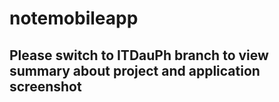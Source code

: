 # notemobileapp

<h2>Please switch to ITDauPh branch to view summary about project and application screenshot</h2>
